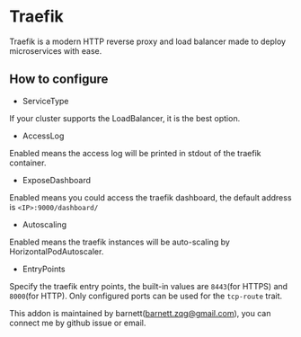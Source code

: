 # Traefik

Traefik is a modern HTTP reverse proxy and load balancer made to deploy microservices with ease.

## How to configure

* ServiceType

If your cluster supports the LoadBalancer, it is the best option.

* AccessLog

Enabled means the access log will be printed in stdout of the traefik container.

* ExposeDashboard

Enabled means you could access the traefik dashboard, the default address is `<IP>:9000/dashboard/`

* Autoscaling

Enabled means the traefik instances will be auto-scaling by HorizontalPodAutoscaler.

* EntryPoints

Specify the traefik entry points, the built-in values are `8443`(for HTTPS) and `8000`(for HTTP). Only configured ports can be used for the `tcp-route` trait.

This addon is maintained by barnett(barnett.zqg@gmail.com), you can connect me by github issue or email.